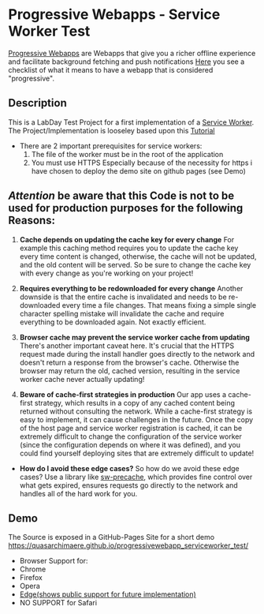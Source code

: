 # Progressive Webapps - Service Worker Test
[Progressive Webapps](https://developers.google.com/web/progressive-web-apps/) are Webapps that give you a richer offline experience and facilitate background fetching and push notifications
[Here](https://developers.google.com/web/progressive-web-apps/checklist) you see a checklist of what it means to have a webapp that is considered "progressive".

## Description
This is a LabDay Test Project for a first implementation of a [Service Worker](https://developers.google.com/web/fundamentals/getting-started/primers/service-workers). The Project/Implementation is looseley based upon this [Tutorial](https://developers.google.com/web/fundamentals/getting-started/codelabs/your-first-pwapp/)

* There are 2 important prerequisites for service workers:
  1. The file of the worker must be in the root of the application
  2. You must use HTTPS
Especially because of the necessity for https i have chosen to deploy the demo site on github pages (see Demo)

## _Attention_ be aware that this Code is not to be used for production purposes for the following Reasons:
1. __Cache depends on updating the cache key for every change__ For example this caching method requires you to update the cache key every time content is changed, otherwise, the cache will not be updated, and the old content will be served. So be sure to change the cache key with every change as you're working on your project!

2. __Requires everything to be redownloaded for every change__ Another downside is that the entire cache is invalidated and needs to be re-downloaded every time a file changes. That means fixing a simple single character spelling mistake will invalidate the cache and require everything to be downloaded again. Not exactly efficient.

3. __Browser cache may prevent the service worker cache from updating__ There's another important caveat here. It's crucial that the HTTPS request made during the install handler goes directly to the network and doesn't return a response from the browser's cache. Otherwise the browser may return the old, cached version, resulting in the service worker cache never actually updating!

4. __Beware of cache-first strategies in production__ Our app uses a cache-first strategy, which results in a copy of any cached content being returned without consulting the network. While a cache-first strategy is easy to implement, it can cause challenges in the future. Once the copy of the host page and service worker registration is cached, it can be extremely difficult to change the configuration of the service worker (since the configuration depends on where it was defined), and you could find yourself deploying sites that are extremely difficult to update!

* __How do I avoid these edge cases?__ So how do we avoid these edge cases? Use a library like [sw-precache](https://github.com/GoogleChrome/sw-precache), which provides fine control over what gets expired, ensures requests go directly to the network and handles all of the hard work for you.

## Demo
The Source is exposed in a GitHub-Pages Site for a short demo
https://quasarchimaere.github.io/progressivewebapp_serviceworker_test/

* Browser Support for: 
 * Chrome
 * Firefox
 * Opera
 * [Edge(shows public support for future implementation)](https://developer.microsoft.com/en-us/microsoft-edge/platform/status/serviceworker/)
 * NO SUPPORT for Safari
